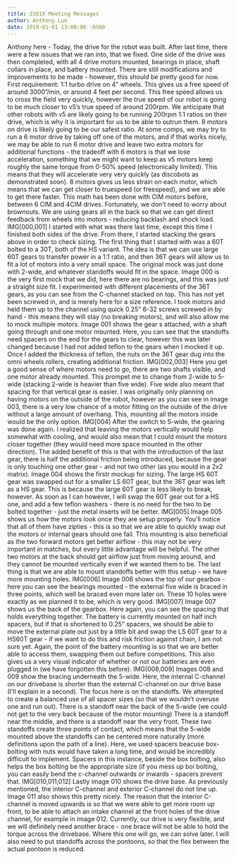 ```yaml
---
title: 2381X Meeting Messages
author: Anthony Luo
date: 2019-01-01 13:00:00 -0500
---
```

Anthony here - Today, the drive for the robot was built. After last time, there were a few issues that we ran into, that we fixed. One side of the drive was then completed, with all 4 drive motors mounted, bearings in place, shaft collars in place, and battery mounted. There are still modifications and improvements to be made - however, this should be pretty good for now. 
First requirement: 1:1 turbo drive on 4” wheels. This gives us a free speed of around 3000”/min, or around 4 feet per second. This free speed allows us to cross the field very quickly, however the true speed of our robot is going to be much closer to v5’s true speed of around 200rpm. We anticipate that other robots with v5 are likely going to be running 200rpm 1:1 ratios on their drive, which is why it is important for us to be able to outrun them. 8 motors on drive is likely going to be our safest ratio. At some comps, we may try to run a 6 motor drive by taking off one of the motors, and if that works nicely, we may be able to run 6 motor drive and leave two extra motors for additional functions - the tradeoff with 6 motors is that we lose acceleration, something that we might want to keep as v5 motors keep roughly the same torque from 0-50% speed (electronically limited). This means that they will accelerate very very quickly (as discobots as demonstrated soon). 8 motors gives us less strain on each motor, which means that we can get closer to truespeed (or freespeed), and we are able to get there faster. This math has been done with CIM motors before, between 6 CIM and 4CIM drives. Fortunately, we don’t need to worry about brownouts. We are using gears all in the back so that we can get direct feedback from wheels into motors - reducing backlash and shock load. 
IMG[000,001]
I started with what was there last time, except this time I finished both sides of the drive. From there, I started stacking the gears above in order to check sizing. The first thing that I started with was a 60T bolted to a 30T, both of the HS variant. The idea is that we can use large 60T gears to transfer power in a 1:1 ratio, and then 36T gears will allow us to fit a lot of motors into a very small space. The original mock was just done with 2-wide, and whatever standoffs would fit in the space. Image 000 is the very first mock that we did, here there are no bearings, and this was just a straight size fit. I experimented with different placements of the 36T gears, as you can see from the C-channel stacked on top. This has not yet been screwed in, and is merely here for a size reference. I took motors and held them up to the channel using quick 0.25” 6-32 screws screwed in by hand - this means they will stay (no breaking motors), and will also allow me to mock multiple motors. Image 001 shows the gear s attached, with a shaft going through and one motor mounted. Here, you can see that the standoffs need spacers on the end for the gears to clear, however this was later changed because I had not added teflon to the gears when I mocked it up. Once I added the thickness of teflon, the nuts on the 36T gear dug into the omni wheels rollers, creating additional friction.
IMG[002,003]
Here you get a good sense of where motors need to go, there are two shafts visible, and one motor already mounted. This prompet me to change from 2-wide to 5-wide (stacking 2-wide is heavier than five wide). Five wide also meant that spacing for that vertical gear is easier. I was originally only planning on having motors on the outside of the robot, however as you can see in image 003, there is a very low chance of a motor fitting on the outside of the drive without a large amount of overhang. This, mounting all the motors inside would be the only option.
IMG[004]
After the switch to 5-wide, the gearing was done again. I realized that leaving the motors vertically would help somewhat with cooling, and would also mean that I could mount the motors closer together (they would need more space mounted in the other direction). The added benefit of this is that with the introduction of the last gear, there is half the additional friction being introduced, because the gear is only touching one other gear - and not two other (as you would in a 2x2 matrix). Image 004 shows the firstr mockup for sizing. The large HS 60T gear was swapped out for a smaller LS 60T gear, but the 36T gear was left as a HS gear. This is because the large 60T gear is less likely to break, however. As soon as I can however, I will swap the 60T gear out for a HS one, and add a few teflon washers - there is no need for the two to be bolted together - just the metal inserts will be better.
IMG[005]
Image 005 shows us how the motors look once they are setup properly. You’ll notice that all of them have zipties - this is so that we are able to quickly swap out the motors or internal gears should one fail. This mounting is also beneficial as the two forward motors get better airflow - this may not be very important in matches, but every little advantage will be helpful. The other two motors at the back should get airflow just from moving around, and they cannot be mounted vertically even if we wanted them to be. The last thing is that we are able to mount standoffs better with this setup - we have more mounting holes.
IMG[006]
Image 006 shows the top of our gearbox - here you can see the bearings mounted - the external five wide is braced in three points, which well be braced even more later on. These 10 holes were exactly as we planned it to be, which is very good. 
IMG[007]
Image 007 shows us the back of the gearbox. Here again, you can see the spacing that holds everything together. The battery is currently mounted on half inch spacers, but if that is shortened to 0.25” spacers, we should be able to move the external plate out just by a little bit and swap the LS 60T gear to a HS60T gear - if we want to do this and risk  friction against chain, I am not sure yet. Again, the point of the battery mounting is so that we are better able to access them, swapping them out before competitions. This also gives us a very visual indicator of whether or not our batteries are even plugged in (we have forgotten this before).
IMG[008,009]
Images 008 and 009 show the bracing underneath the 5-wide. Here, the internal C-channel on our drivebase is shorter than the external C-channel on our drive base (I’ll explain in a second). The focus here is on the standoffs. We attempted to create a balanced use of all spacer sizes (so that we wouldn’t overuse one and run out). There is a standoff near the back of the 5-wide (we could not get to the very back because of the motor mounting) There is a standoff near the middle, and there is a standoff near the very front. These two standoffs create three points of contact, which means that the 5-wide mounted above the standoffs can be centered more naturally (more definitions upon the path of a line). Here, we used spacers beacuse box-bolting with nuts would have taken a long time, and would be incredibly difficult to implement. Spacers in this instance, beside the box bolting, also helps the box bolting be the appropriate size (if you mess up boi bolting, you can easily bend the c-channel outwards or inwards - spacers prevent that. 
IMG[010,011,012]
Lastly image 010 shows the drive base. As previously mentioned, the interior C-channel and exterior C-channel do not line up. Image 011 also shows this pretty nicely. The reason that the interior C-channel is moved upwards is so that we were able to get more room up front, to be able to attach an intake channel at the front holes of the drive channel, for example in image 012. 
Currently, our drive is very flexible, and we will definitely need another brace - one brace will not be able to hold the torque across the drivebase.  Where this one will go, we can solve later. I will also need to put standoffs across the pontoons, so that the flex between the actual pontoon is reduced. 
